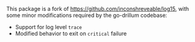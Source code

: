 This package is a fork of https://github.com/inconshreveable/log15, with some
minor modifications required by the go-drillum codebase:

 * Support for log level `trace`
 * Modified behavior to exit on `critical` failure
